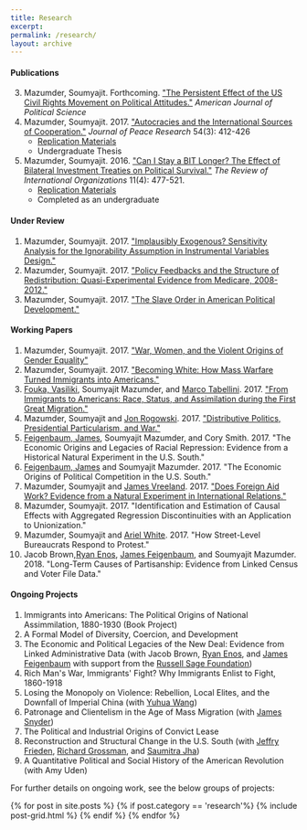 ```yaml
---
title: Research
excerpt: 
permalink: /research/
layout: archive
---
```


#### Publications 

3. Mazumder, Soumyajit. Forthcoming. ["The Persistent Effect of the US Civil Rights Movement on Political Attitudes."](https://www.dropbox.com/s/16alco32l3seqq6/civ-rights-manuscript.pdf?raw=1) *American Journal of Political Science*
2. Mazumder, Soumyajit. 2017. ["Autocracies and the International Sources of Cooperation."](https://www.dropbox.com/s/nbke8xin0x31hy9/Mazumder_JPR_2017.pdf?raw=1) *Journal of Peace Research* 54\(3\): 412-426
	* [Replication Materials](https://static-content.springer.com/esm/art%3A10.1007%2Fs11558-015-9235-7/MediaObjects/11558_2015_9235_MOESM1_ESM.zip)
	* Undergraduate Thesis
1. Mazumder, Soumyajit. 2016. ["Can I Stay a BIT Longer? The Effect of Bilateral Investment Treaties on Political Survival."](https://www.dropbox.com/s/f8ll3c6sfo96yto/Mazumder_2015_RIO.pdf?raw=1) *The Review of International Organizations* 11\(4\): 477-521.
	* [Replication Materials](https://dataverse.harvard.edu/dataset.xhtml?persistentId=doi:10.7910/DVN/JV2PQS)
	* Completed as an undergraduate

#### Under Review

1. Mazumder, Soumyajit. 2017. ["Implausibly Exogenous? Sensitivity Analysis for the Ignorability Assumption in Instrumental Variables Design."](https://www.dropbox.com/s/n0gra6omkwltei7/mazumder-ivsens-v1.pdf?raw=1)
2. Mazumder, Soumyajit. 2017. ["Policy Feedbacks and the Structure of Redistribution: Quasi-Experimental Evidence from Medicare, 2008-2012."](https://www.dropbox.com/s/ey0tvpz3ppr37qf/mazumder_medicare_v5.pdf?raw=1)
3. Mazumder, Soumyajit. 2017. ["The Slave Order in American Political Development."](https://www.dropbox.com/s/xqr76qs5rci2pfl/slave-order-v3.pdf?raw=1)

#### Working Papers

1. Mazumder, Soumyajit. 2017. ["War, Women, and the Violent Origins of Gender Equality"](https://www.dropbox.com/s/igk8h532n922dc7/ww1-political-v2.pdf?raw=1)
2. Mazumder, Soumyajit. 2017. ["Becoming White: How Mass Warfare Turned Immigrants into Americans."]({{site.url}}/files/war-assimilation-mazumder.pdf)
3. [Fouka, Vasiliki](https://people.stanford.edu/vfouka/), Soumyajit Mazumder, and [Marco Tabellini](http://economics.mit.edu/grad/mtabe). 2017. ["From Immigrants to Americans: Race, Status, and Assimilation during the First Great Migration."](https://www.dropbox.com/s/d195aja5xjl0909/fmt-assimilation-v3.pdf?raw=1)
4. Mazumder, Soumyajit and [Jon Rogowski](https://scholar.harvard.edu/rogowski). 2017. ["Distributive Politics, Presidential Particularism, and War."](https://www.dropbox.com/s/mpwqiui696ywy91/war-particularism.pdf?raw=1)
5. [Feigenbaum, James](http://jamesfeigenbaum.github.io/), Soumyajit Mazumder, and Cory Smith. 2017. "The Economic Origins and Legacies of Racial Repression: Evidence from a Historical Natural Experiment in the U.S. South."
6. [Feigenbaum, James](http://jamesfeigenbaum.github.io/) and Soumyajit Mazumder. 2017. "The Economic Origins of Political Competition in the U.S. South."
7. Mazumder, Soumyajit and [James Vreeland](http://www.profvreeland.com/). 2017. ["Does Foreign Aid Work? Evidence from a Natural Experiment in International Relations."](https://www.dropbox.com/s/cup51uuto9d1uiy/mazumder_vreeland_aid_v2.pdf?raw=1)
8. Mazumder, Soumyajit. 2017. "Identification and Estimation of Causal Effects with Aggregated Regression Discontinuities with an Application to Unionization."
9. Mazumder, Soumyajit and [Ariel White](https://arwhite.mit.edu/). 2017. "How Street-Level Bureaucrats Respond to Protest."
10. Jacob Brown,[Ryan Enos](http://ryandenos.com/), [James Feigenbaum](http://jamesfeigenbaum.github.io/), and Soumyajit Mazumder. 2018. "Long-Term Causes of Partisanship: Evidence from Linked Census and Voter File Data."

#### Ongoing Projects

1. Immigrants into Americans: The Political Origins of National Assimmilation, 1880-1930 \(Book Project\)
2. A Formal Model of Diversity, Coercion, and Development
3. The Economic and Political Legacies of the New Deal: Evidence from Linked Administrative Data \(with Jacob Brown, [Ryan Enos](http://ryandenos.com/), and [James Feigenbaum](http://jamesfeigenbaum.github.io/) with support from the [Russell Sage Foundation](https://www.russellsage.org/)\)
4. Rich Man's War, Immigrants' Fight? Why Immigrants Enlist to Fight, 1860-1918
5. Losing the Monopoly on Violence: Rebellion, Local Elites, and the Downfall of Imperial China \(with [Yuhua Wang](https://scholar.harvard.edu/yuhuawang/biocv)\)
6. Patronage and Clientelism in the Age of Mass Migration \(with [James Snyder](https://scholar.harvard.edu/jsnyder/home)\)
7. The Political and Industrial Origins of Convict Lease
8. Reconstruction and Structural Change in the U.S. South \(with [Jeffry Frieden](https://scholar.harvard.edu/jfrieden/home), [Richard Grossman](http://rgrossman.faculty.wesleyan.edu/), and [Saumitra Jha](https://people.stanford.edu/saumitra/)\)
9. A Quantitative Political and Social History of the American Revolution \(with Amy Uden\)

For further details on ongoing work, see the below groups of projects:

<div class="tiles">
{% for post in site.posts %}
	{% if post.category == 'research'%}
	{% include post-grid.html %}
	{% endif %}
{% endfor %}
</div><!-- /.tiles -->